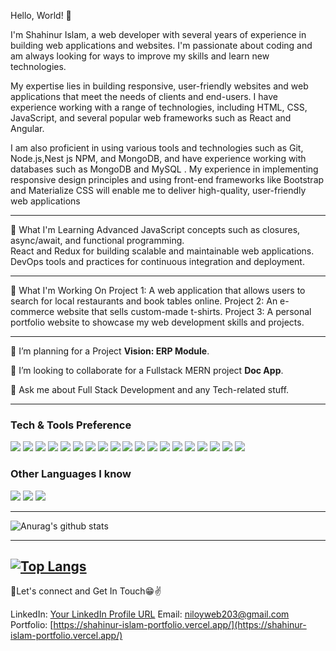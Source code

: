 Hello, World! 👋

I'm Shahinur Islam, a web developer with several years of experience in building web applications and websites. I'm passionate about coding and am always looking for ways to improve my skills and learn new technologies.

My expertise lies in building responsive, user-friendly websites and web applications that meet the needs of clients and end-users. I have experience working with a range of technologies, including HTML, CSS, JavaScript, and several popular web frameworks such as React and Angular.

I am also proficient in using various tools and technologies such as Git, Node.js,Nest js NPM, and MongoDB, and have experience working with databases such as MongoDB and MySQL . My experience in implementing responsive design principles and using front-end frameworks like Bootstrap and Materialize CSS will enable me to deliver high-quality, user-friendly web applications

---

🌱 What I'm Learning
Advanced JavaScript concepts such as closures, async/await, and functional programming.<br>
React and Redux for building scalable and maintainable web applications.
DevOps tools and practices for continuous integration and deployment.

---

🔭 What I'm Working On
Project 1: A web application that allows users to search for local restaurants and book tables online.
Project 2: An e-commerce website that sells custom-made t-shirts.
Project 3: A personal portfolio website to showcase my web development skills and projects.

---


🔭 I’m planning for a Project **Vision: ERP Module**.
 
👯 I’m looking to collaborate for a Fullstack MERN project **Doc App**.
 
💬 Ask me about Full Stack Development and any Tech-related stuff.


---


### Tech & Tools Preference

<img src = "https://img.shields.io/badge/-HTML5-E34F26?style=flat&logo=html5&logoColor=white"> <img src = "https://img.shields.io/badge/-CSS3-1572B6?style=flat&logo=css3&logoColor=white">
<img src="https://img.shields.io/badge/-Bootstrap-563D7C?style=flat&logo=bootstrap&logoColor=white">
<img src="https://img.shields.io/badge/-JavaScript-eed718?style=flat&logo=javascript&logoColor=ffffff">
<img src="https://img.shields.io/badge/-Sass-cc6699?style=flat&logo=sass&logoColor=ffffff">
<img src="https://img.shields.io/badge/-React-000000?style=flat&logo=react&logoColor=00c8ff">
<img src="https://img.shields.io/badge/-MongoDB-4DB33D?style=flat&logo=mongodb&logoColor=FFFFFF">
<img src="https://img.shields.io/badge/-GraphQL-e535ab?style=flat&logo=graphql&logoColor=FFFFFF">
<img src="https://img.shields.io/badge/-MySQL-F29111?style=flat&logo=mysql&logoColor=FFFFFF">
<img src="https://img.shields.io/badge/-Express.js-787878?style=flat">
<img src="https://img.shields.io/badge/-Node.js-3C873A?style=flat&logo=Node.js&logoColor=white">
<img src="https://img.shields.io/badge/-Firebase-FFA611?style=flat&logo=firebase&logoColor=FFFFFF">
<img src="http://img.shields.io/badge/-Google%20Cloud%20Platform-4285F4?style=flat&logo=google%20cloud&logoColor=white">
<img src="https://img.shields.io/badge/-Progressive Web Apps-5A0FC8?style=flat">
<img src="http://img.shields.io/badge/-Git-F1502F?style=flat&logo=git&logoColor=FFFFFF">
<img src="http://img.shields.io/badge/-Github-000000?style=flat&logo=github&logoColor=FFFFFF">
<img src="http://img.shields.io/badge/-VS%20Code-007ACC?style=flat&logo=visual%20studio%20code&logoColor=white">
<img src="http://img.shields.io/badge/-Heroku-430098?style=flat&logo=heroku&logoColor=white">
<img src="http://img.shields.io/badge/-Vercel-black?style=flat&logo=vercel&logoColor=white">

### Other Languages I know
<img src="http://img.shields.io/badge/-Java-F89820?style=flat&logo=java&logoColor=white"> <img src="https://img.shields.io/badge/-C%20&%20C++-659ad2?style=flat&logo=c%2B%2B&logoColor=ffffff"> <img src="https://img.shields.io/badge/-Python-black?style=flat&logo=python&logoColor=white"> 

---

![Anurag's github stats](https://github-readme-stats.vercel.app/api?username=niloy-787898)

---

[![Top Langs](https://github-readme-stats.vercel.app/api/top-langs/?username=niloy-787898)](https://github.com/anuraghazra/github-readme-stats)
---


💬Let's connect and Get In Touch😁✌

LinkedIn: [Your LinkedIn Profile URL](https://www.linkedin.com/in/shahinur-islam-817955235/)
Email: niloyweb203@gmail.com
Portfolio: [https://shahinur-islam-portfolio.vercel.app/](https://shahinur-islam-portfolio.vercel.app/)


